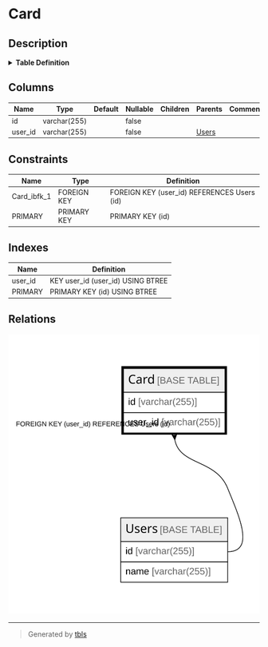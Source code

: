 # Card

## Description

<details>
<summary><strong>Table Definition</strong></summary>

```sql
CREATE TABLE `Card` (
  `id` varchar(255) NOT NULL,
  `user_id` varchar(255) NOT NULL,
  PRIMARY KEY (`id`),
  KEY `user_id` (`user_id`),
  CONSTRAINT `Card_ibfk_1` FOREIGN KEY (`user_id`) REFERENCES `Users` (`id`) ON DELETE RESTRICT ON UPDATE RESTRICT
) ENGINE=InnoDB DEFAULT CHARSET=utf8mb4 COLLATE=utf8mb4_0900_ai_ci
```

</details>

## Columns

| Name    | Type         | Default | Nullable | Children | Parents           | Comment |
| ------- | ------------ | ------- | -------- | -------- | ----------------- | ------- |
| id      | varchar(255) |         | false    |          |                   |         |
| user_id | varchar(255) |         | false    |          | [Users](Users.md) |         |

## Constraints

| Name        | Type        | Definition                                  |
| ----------- | ----------- | ------------------------------------------- |
| Card_ibfk_1 | FOREIGN KEY | FOREIGN KEY (user_id) REFERENCES Users (id) |
| PRIMARY     | PRIMARY KEY | PRIMARY KEY (id)                            |

## Indexes

| Name    | Definition                        |
| ------- | --------------------------------- |
| user_id | KEY user_id (user_id) USING BTREE |
| PRIMARY | PRIMARY KEY (id) USING BTREE      |

## Relations

![er](Card.svg)

---

> Generated by [tbls](https://github.com/k1LoW/tbls)
